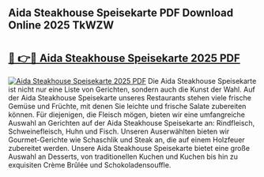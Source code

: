 ## Aida Steakhouse Speisekarte PDF Download Online 2025 TkWZW

# <h2><a href="http://gcdlud3.nevu.top/?p=Aida+Steakhouse+Speisekarte">🔗 👉🔴 Aida Steakhouse Speisekarte 2025 PDF</a></h2>

[![Aida Steakhouse Speisekarte 2025 PDF](https://i.imgur.com/dBaPXMq.png)](http://gcdlud3.nevu.top/?p=Aida+Steakhouse+Speisekarte)
Die Aida Steakhouse Speisekarte ist nicht nur eine Liste von Gerichten, sondern auch die Kunst der Wahl. Auf der Aida Steakhouse Speisekarte unseres Restaurants stehen viele frische Gemüse und Früchte, mit denen Sie leichte und frische Salate zubereiten können. Für diejenigen, die Fleisch mögen, bieten wir eine umfangreiche Auswahl an Gerichten auf der Aida Steakhouse Speisekarte an: Rindfleisch, Schweinefleisch, Huhn und Fisch. Unseren Auserwählten bieten wir Gourmet-Gerichte wie Schaschlik und Steak an, die auf einem Holzfeuer zubereitet werden. Unsere Aida Steakhouse Speisekarte bietet eine große Auswahl an Desserts, von traditionellen Kuchen und Kuchen bis hin zu exquisiten Crème Brûlée und Schokoladensouffle.
